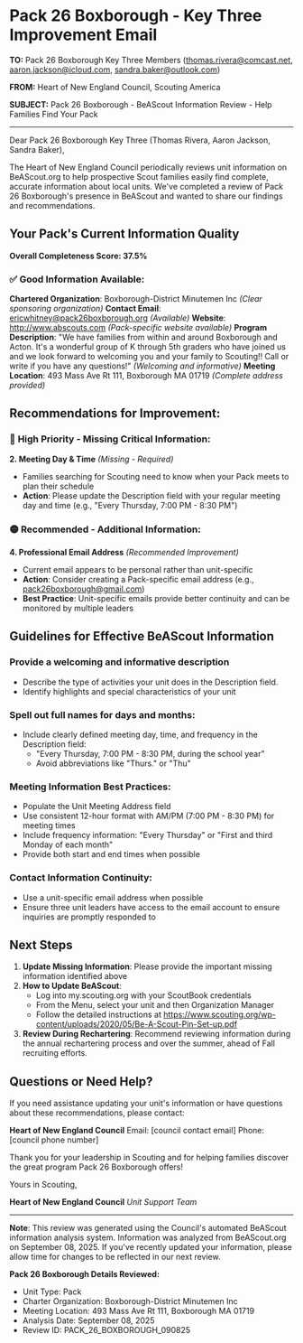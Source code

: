 # Pack 26 Boxborough - Key Three Improvement Email

**TO:** Pack 26 Boxborough Key Three Members (thomas.rivera@comcast.net, aaron.jackson@icloud.com, sandra.baker@outlook.com)

**FROM:** Heart of New England Council, Scouting America

**SUBJECT:** Pack 26 Boxborough - BeAScout Information Review - Help Families Find Your Pack

---

Dear Pack 26 Boxborough Key Three (Thomas Rivera, Aaron Jackson, Sandra Baker),

The Heart of New England Council periodically reviews unit information on BeAScout.org to help prospective Scout families easily find complete, accurate information about local units. We've completed a review of Pack 26 Boxborough's presence in BeAScout and wanted to share our findings and recommendations.

## Your Pack's Current Information Quality

**Overall Completeness Score: 37.5%**

### ✅ **Good Information Available:**
**Chartered Organization**: Boxborough-District Minutemen Inc *(Clear sponsoring organization)*
**Contact Email**: ericwhitney@pack26boxborough.org *(Available)*
**Website**: http://www.abscouts.com *(Pack-specific website available)*
**Program Description**: "We have families from within and around Boxborough and Acton. It's a wonderful group of K through 5th graders who have joined us and we look forward to welcoming you and your family to Scouting!! Call or write if you have any questions!" *(Welcoming and informative)*
**Meeting Location**: 493 Mass Ave Rt 111, Boxborough MA 01719 *(Complete address provided)*

## Recommendations for Improvement:

### 🔴 **High Priority - Missing Critical Information:**

**2. Meeting Day & Time** *(Missing - Required)*
- Families searching for Scouting need to know when your Pack meets to plan their schedule
- **Action**: Please update the Description field with your regular meeting day and time (e.g., "Every Thursday, 7:00 PM - 8:30 PM")

### 🟡 **Recommended - Additional Information:**

**4. Professional Email Address** *(Recommended Improvement)*
- Current email appears to be personal rather than unit-specific
- **Action**: Consider creating a Pack-specific email address (e.g., pack26boxborough@gmail.com)
- **Best Practice**: Unit-specific emails provide better continuity and can be monitored by multiple leaders

## Guidelines for Effective BeAScout Information

### **Provide a welcoming and informative description**
- Describe the type of activities your unit does in the Description field.
- Identify highlights and special characteristics of your unit

### **Spell out full names for days and months:**
- Include clearly defined meeting day, time, and frequency in the Description field:
  - "Every Thursday, 7:00 PM - 8:30 PM, during the school year"
  - Avoid abbreviations like "Thurs." or "Thu"

### **Meeting Information Best Practices:**
- Populate the Unit Meeting Address field
- Use consistent 12-hour format with AM/PM (7:00 PM - 8:30 PM) for meeting times
- Include frequency information: "Every Thursday" or "First and third Monday of each month"
- Provide both start and end times when possible

### **Contact Information Continuity:**
- Use a unit-specific email address when possible
- Ensure three unit leaders have access to the email account to ensure inquiries are promptly responded to

## Next Steps

1. **Update Missing Information**: Please provide the important missing information identified above
2. **How to Update BeAScout**: 
   - Log into my.scouting.org with your ScoutBook credentials
   - From the Menu, select your unit and then Organization Manager
   - Follow the detailed instructions at
     https://www.scouting.org/wp-content/uploads/2020/05/Be-A-Scout-Pin-Set-up.pdf
3. **Review During Rechartering**: Recommend reviewing information during the annual rechartering process and over the summer, ahead of Fall recruiting efforts.

## Questions or Need Help?

If you need assistance updating your unit's information or have questions about these recommendations, please contact:

**Heart of New England Council**
Email: [council contact email]
Phone: [council phone number]

Thank you for your leadership in Scouting and for helping families discover the great program Pack 26 Boxborough offers!

Yours in Scouting,

**Heart of New England Council**
*Unit Support Team*

---

**Note**: This review was generated using the Council's automated BeAScout information analysis system. Information was analyzed from BeAScout.org on September 08, 2025. If you've recently updated your information, please allow time for changes to be reflected in our next review.

**Pack 26 Boxborough Details Reviewed:**
- Unit Type: Pack
- Charter Organization: Boxborough-District Minutemen Inc
- Meeting Location: 493 Mass Ave Rt 111, Boxborough MA 01719
- Analysis Date: September 08, 2025
- Review ID: PACK_26_BOXBOROUGH_090825